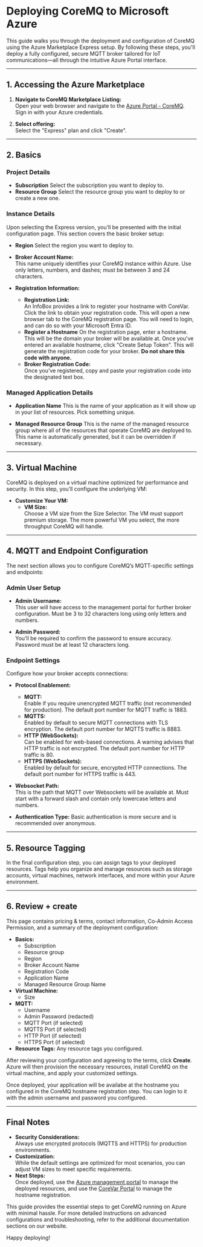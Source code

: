 # Deploying CoreMQ to Microsoft Azure

This guide walks you through the deployment and configuration of CoreMQ using the Azure Marketplace Express setup. By following these steps, you'll deploy a fully configured, secure MQTT broker tailored for IoT communications—all through the intuitive Azure Portal interface.

---

## 1. Accessing the Azure Marketplace

1. **Navigate to CoreMQ Marketplace Listing:**  
   Open your web browser and navigate to the [Azure Portal - CoreMQ](https://portal.azure.com/#create/core-var.coremq-entry-previewcoremq-express). Sign in with your Azure credentials.

2. **Select offering:**  
   Select the "Express" plan and click "Create".

---

## 2. Basics

### Project Details

- **Subscription**
  Select the subscription you want to deploy to.
- **Resource Group**
  Select the resource group you want to deploy to or create a new one.

### Instance Details

Upon selecting the Express version, you’ll be presented with the initial configuration page. This section covers the basic broker setup:

- **Region**
  Select the region you want to deploy to.
- **Broker Account Name:**  
  This name uniquely identifies your CoreMQ instance within Azure. Use only letters, numbers, and dashes; must be between 3 and 24 characters.  

- **Registration Information:**  
  - **Registration Link:**  
    An InfoBox provides a link to register your hostname with CoreVar. Click the link to obtain your registration code. This will open a new browser tab to the CoreMQ registration page. You will need to login, and can do so with your Microsoft Entra ID.
  - **Register a Hostname**
    On the registration page, enter a hostname. This will be the domain your broker will be available at. Once you've entered an available hostname, click "Create Setup Token". This will generate the registration code for your broker. **Do not share this code with anyone.**
  - **Broker Registration Code:**  
    Once you’ve registered, copy and paste your registration code into the designated text box.

### Managed Application Details

- **Application Name**
  This is the name of your application as it will show up in your list of resources. Pick something unique.

- **Managed Resource Group**
  This is the name of the managed resource group where all of the resources that operate CoreMQ are deployed to. This name is automatically generated, but it can be overridden if necessary.

---

## 3. Virtual Machine

CoreMQ is deployed on a virtual machine optimized for performance and security. In this step, you’ll configure the underlying VM:

- **Customize Your VM:**  
  - **VM Size:**  
    Choose a VM size from the Size Selector. The VM must support premium storage. The more powerful VM you select, the more throughput CoreMQ will handle.

---

## 4. MQTT and Endpoint Configuration

The next section allows you to configure CoreMQ’s MQTT-specific settings and endpoints:

### Admin User Setup
- **Admin Username:**  
  This user will have access to the management portal for further broker configuration. Must be 3 to 32 characters long using only letters and numbers.
  
- **Admin Password:**  
    You’ll be required to confirm the password to ensure accuracy. Password must be at least 12 characters long.  

### Endpoint Settings
Configure how your broker accepts connections:

- **Protocol Enablement:**  
  - **MQTT:**  
    Enable if you require unencrypted MQTT traffic (not recommended for production). The default port number for MQTT traffic is 1883.
  - **MQTTS:**  
    Enabled by default to secure MQTT connections with TLS encryption. The default port number for MQTTS traffic is 8883.
  - **HTTP (WebSockets):**  
    Can be enabled for web-based connections. A warning advises that HTTP traffic is not encrypted. The default port number for HTTP traffic is 80.
  - **HTTPS (WebSockets):**  
    Enabled by default for secure, encrypted HTTP connections. The default port number for HTTPS traffic is 443.

- **Websocket Path:**  
  This is the path that MQTT over Websockets will be available at. Must start with a forward slash and contain only lowercase letters and numbers.

- **Authentication Type:**
  Basic authentication is more secure and is recommended over anonymous.

---

## 5. Resource Tagging

In the final configuration step, you can assign tags to your deployed resources. Tags help you organize and manage resources such as storage accounts, virtual machines, network interfaces, and more within your Azure environment.

---

## 6. Review + create

This page contains pricing & terms, contact information, Co-Admin Access Permission, and a summary of the deployment configuration:
- **Basics:**
  - Subscription
  - Resource group
  - Region
  - Broker Account Name
  - Registration Code
  - Application Name
  - Managed Resource Group Name
- **Virtual Machine:**
  - Size
- **MQTT:**
  - Username
  - Admin Password (redacted)
  - MQTT Port (if selected)
  - MQTTS Port (if selected)
  - HTTP Port (if selected)
  - HTTPS Port (if selected)
- **Resource Tags:** Any resource tags you configured.

After reviewing your configuration and agreeing to the terms, click **Create**. Azure will then provision the necessary resources, install CoreMQ on the virtual machine, and apply your customized settings.

Once deployed, your application will be availabe at the hostname you configured in the CoreMQ hostname registration step. You can login to it with the admin username and password you configured.

---

## Final Notes

- **Security Considerations:**  
  Always use encrypted protocols (MQTTS and HTTPS) for production environments.  
- **Customization:**  
  While the default settings are optimized for most scenarios, you can adjust VM sizes to meet specific requirements.
- **Next Steps:**  
  Once deployed, use the [Azure management portal](https://portal.azure.com) to manage the deployed resources, and use the [CoreVar Portal](https://portal.corevar.com) to manage the hostname registration.

This guide provides the essential steps to get CoreMQ running on Azure with minimal hassle. For more detailed instructions on advanced configurations and troubleshooting, refer to the additional documentation sections on our website.

Happy deploying!
